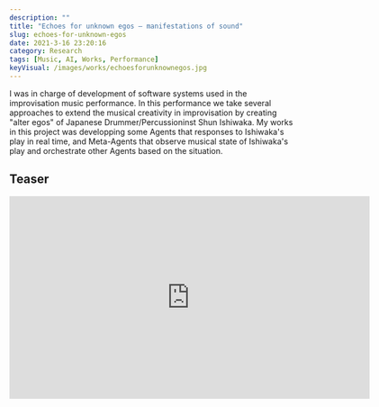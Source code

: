 ```yaml
---
description: ""
title: "Echoes for unknown egos ― manifestations of sound"
slug: echoes-for-unknown-egos
date: 2021-3-16 23:20:16
category: Research
tags: [Music, AI, Works, Performance]
keyVisual: /images/works/echoesforunknownegos.jpg
---
```


I was in charge of development of software systems used in the improvisation music performance. In this performance we take several approaches to extend the musical creativity in improvisation by creating "alter egos" of Japanese Drummer/Percussioninst Shun Ishiwaka. My works in this project was developping some Agents that responses to Ishiwaka's play in real time, and Meta-Agents that observe musical state of Ishiwaka's play and orchestrate other Agents based on the situation.

## Teaser

<iframe title="vimeo-player" src="https://player.vimeo.com/video/701264303?h=dd404cde3c" width="640" height="360" frameborder="0" allowfullscreen></iframe>
